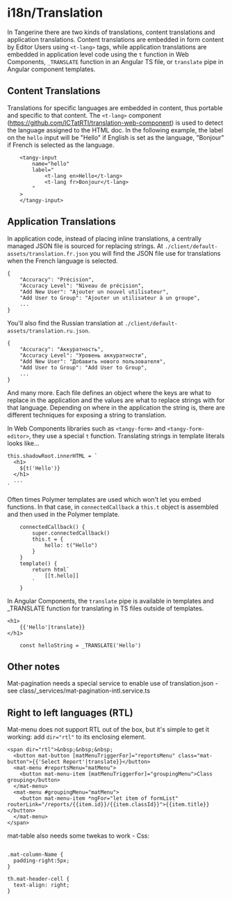 # i18n/Translation

In Tangerine there are two kinds of translations, content translations and application translations. Content translations are embedded in form content by Editor Users using `<t-lang>` tags, while application translations are embedded in application level code using the `t` function in Web Components, `_TRANSLATE` function in an Angular TS file, or `translate` pipe in Angular component templates.

## Content Translations
Translations for specific languages are embedded in content, thus portable and specific to that content. The `<t-lang>` component (https://github.com/ICTatRTI/translation-web-component) is used to detect the language assigned to the HTML doc. In the following example, the label on the `hello` input will be "Hello" if English is set as the language, "Bonjour" if French is selected as the language.

```
	<tangy-input 
		name="hello"
		label="
			<t-lang en>Hello</t-lang>
			<t-lang fr>Bonjour</t-lang>
		"
	>
	</tangy-input>
```


## Application Translations
In application code, instead of placing inline translations, a centrally managed JSON file is sourced for replacing strings. At `./client/default-assets/translation.fr.json` you will find the JSON file use for translations when the French language is selected.

```
{
	"Accuracy": "Précision",
	"Accuracy Level": "Niveau de précision",
	"Add New User": "Ajouter un nouvel utilisateur",
	"Add User to Group": "Ajouter un utilisateur à un groupe",
	...
}
```

You'll also find the Russian translation at `./client/default-assets/translation.ru.json`.
```
{
	"Accuracy": "Аккуратность",
	"Accuracy Level": "Уровень аккуратности",
	"Add New User": "Добавить нового пользователя",
	"Add User to Group": "Add User to Group",
	...
}
```

And many more. Each file defines an object where the keys are what to replace in the application and the values are what to replace strings with for that language. Depending on where in the application the string is, there are different techniques for exposing a string to translation.

In Web Components libraries such as `<tangy-form>` and `<tangy-form-editor>`, they use a special `t` function. Translating strings in template literals looks like...

```
this.shadowRoot.innerHTML = `
  <h1>
    ${t('Hello')}
  </h1>
  ...
`
```

Often times Polymer templates are used which won't let you embed functions. In that case, in `connectedCallback` a `this.t` object is assembled and then used in the Polymer template.

```
	connectedCallback() {
		super.connectedCallback()
		this.t = {
			hello: t("Hello")
		}
	}
	template() {
		return html`
			[[t.hello]]	
		`
	}
```


In Angular Components, the `translate` pipe is available in templates and _TRANSLATE function for translating in TS files outside of templates.


```
<h1>
	{{'Hello'|translate}}
</h1>
```

```
	const helloString = _TRANSLATE('Hello')
```


## Other notes
Mat-pagination needs a special service to enable use of translation.json - see class/_services/mat-pagination-intl.service.ts

## Right to left languages (RTL)

Mat-menu does not support RTL out of the box, but it's simple to get it working: add `dir="rtl"` to its enclosing element.

```
<span dir="rtl">&nbsp;&nbsp;&nbsp;
  <button mat-button [matMenuTriggerFor]="reportsMenu" class="mat-button">{{'Select Report'|translate}}</button>
  <mat-menu #reportsMenu="matMenu">
    <button mat-menu-item [matMenuTriggerFor]="groupingMenu">Class grouping</button>
  </mat-menu>
  <mat-menu #groupingMenu="matMenu">
    <button mat-menu-item *ngFor="let item of formList" routerLink="/reports/{{item.id}}/{{item.classId}}">{{item.title}}</button>
  </mat-menu>
</span>
```

mat-table also needs some twekas to work - Css:

```

.mat-column-Name {
  padding-right:5px;
}

th.mat-header-cell {
  text-align: right;
}
```


